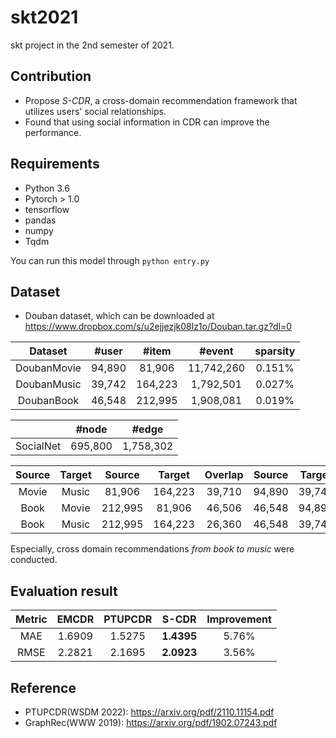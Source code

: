 # skt2021
skt project in the 2nd semester of 2021.

## Contribution
- Propose *S-CDR*, a cross-domain recommendation framework that utilizes users' social relationships.
- Found that using social information in CDR can improve the performance.

## Requirements
- Python 3.6
- Pytorch > 1.0
- tensorflow
- pandas
- numpy
- Tqdm

You can run this model through ``` python entry.py ```

## Dataset
- Douban dataset, which can be downloaded at https://www.dropbox.com/s/u2ejjezjk08lz1o/Douban.tar.gz?dl=0

|Dataset|#user|#item|#event|sparsity|
|:----------:|:-----:|:------:|:--------:|:------:|
|DoubanMovie|94,890|81,906|11,742,260|0.151%|
|DoubanMusic|39,742|164,223|1,792,501|0.027%|
|DoubanBook|46,548|212,995|1,908,081|0.019%|


|	|#node|#edge|
|:---------:|:------:|:-------:|
|SocialNet|695,800|1,758,302|

|Source|Target|Source|Target|Overlap|Source|Target|Source|Target|
|:-----:|:-----:|:------:|:------:|:------:|:------:|:------:|:----------:|----------:|
|Movie|Music|81,906|164,223|39,710|94,890|39,742|11,742,260|1,792,501|
|Book|Movie|212,995|81,906|46,506|46,548|94,890|1,908,081|11,742,260|
|Book|Music|212,995|164,223|26,360|46,548|39,742|1,908,081|1,792,501|

Especially, cross domain recommendations _from book to music_ were conducted.

## Evaluation result

|Metric|EMCDR|PTUPCDR|S-CDR|Improvement|
|:----------:|:-----:|:------:|:--------:|:-----:|
|MAE|1.6909|1.5275|**1.4395**|5.76%|
|RMSE|2.2821|2.1695|**2.0923**|3.56%|

## Reference
- PTUPCDR(WSDM 2022): https://arxiv.org/pdf/2110.11154.pdf
- GraphRec(WWW 2019): https://arxiv.org/pdf/1902.07243.pdf
